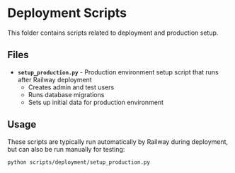 # Deployment Scripts

This folder contains scripts related to deployment and production setup.

## Files

- **`setup_production.py`** - Production environment setup script that runs after Railway deployment
  - Creates admin and test users
  - Runs database migrations
  - Sets up initial data for production environment

## Usage

These scripts are typically run automatically by Railway during deployment, but can also be run manually for testing:

```bash
python scripts/deployment/setup_production.py
``` 